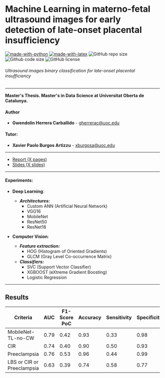 Machine Learning in materno-fetal ultrasound images for early detection of late-onset placental insufficiency
=

[![made-with-python](https://img.shields.io/badge/Coded%20with-Python-21496b.svg?style=for-the-badge&logo=Python)](https://www.python.org/)
[![made-with-latex](https://img.shields.io/badge/Documented%20with-LaTeX-4c9843.svg?style=for-the-badge&logo=Latex)](https://www.latex-project.org/)
![GitHub repo size](https://img.shields.io/github/repo-size/gwendysyd/Placenta-Insufficiency-Classification?style=for-the-badge&logo=Github)
![Github code size](https://img.shields.io/github/languages/code-size/gwendysyd/Placenta-Insufficiency-Classification?style=for-the-badge&logo=Github)
![GitHub license](https://img.shields.io/github/license/gwendysyd/Placenta-Insufficiency-Classification?style=for-the-badge&logo=Github)

###### Ultrasound images binary classification for late-onset placental insufficiency

***********

**Master's Thesis. Master's in Data Science at Universitat Oberta de Catalunya.**

#### Author
* **Gwendolin Herrera Carballido** - [gherrerac@uoc.edu](mailto:gherrerac@uoc.edu)

#### Tutor: 
* **Xavier Paolo Burgos Artizzu** - [xburgosa@uoc.edu](mailto:xburgosa@uoc.edu)

***************
* [Report (X pages)](http:...)
* [Slides (X slides)](https://github.com/gwendysyd/Placenta-Insufficiency-Classification/blob/master/doc/...pdf)
***************

#### Experiments:
* **Deep Learning**:
    * ***Architectures:***
        * Custom ANN (Artificial Neural Network)
        * VGG16
        * MobileNet
        * ResNet50
        * ResNet18

* **Computer Vision**:
    * ***Feature extraction:***
        * HOG (Histogram of Oriented Gradients)
        * GLCM (Gray Level Co-occurrence Matrix)
    * ***Classifiers:***
        * SVC (Support Vector Classifier)
        * XGBOOST (eXtreme Gradient Boosting)
        * Logistic Regression

***************
## Results

| Criteria                                     | AUC  | F1-Score PoC | Accuracy | Sensitivity | Specificity | PPV   | NPV   | PLR   | NLR   |
|---------------------------------------------------|------|--------------|----------|-------------|-------------|-------|-------|-------|-------|
| MobileNet-TL-no-CW	                          |0.79	| 0.42 |	0.93	| 0.33	| 0.98	| 0.57	| 0.95	| 17	| 0.68 |
| CIR | 0.74 | 0.40          | 0.90      | 0.50         | 0.93        | 0.33  | 0.96  | 6.75  | 0.54  |
| Preeclampsia    | 0.76 | 0.53         | 0.96     | 0.44        | 0.99        | 0.67  | 0.97  | 34.67 | 0.56  |
| LBS or CIR or Preeclampsia           | 0.63 | 0.39         | 0.74     | 0.58        | 0.77        | 0.30   | 0.92  | 2.51  | 0.54  |
